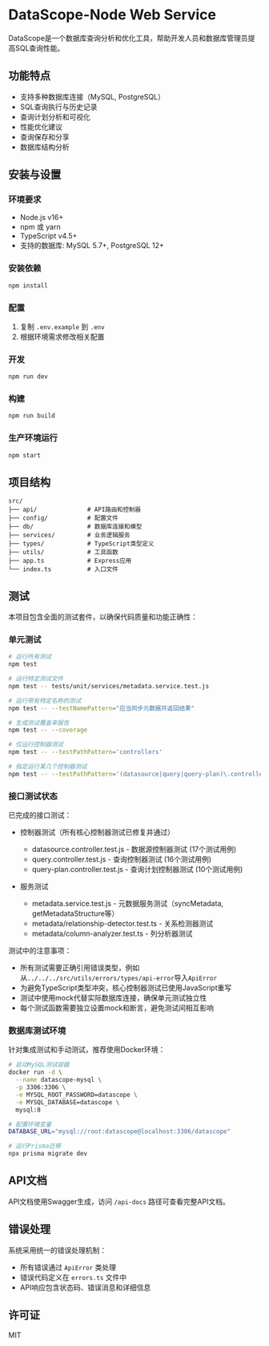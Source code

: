 # DataScope-Node Web Service

DataScope是一个数据库查询分析和优化工具，帮助开发人员和数据库管理员提高SQL查询性能。

## 功能特点

- 支持多种数据库连接（MySQL, PostgreSQL）
- SQL查询执行与历史记录
- 查询计划分析和可视化
- 性能优化建议
- 查询保存和分享
- 数据库结构分析

## 安装与设置

### 环境要求

- Node.js v16+
- npm 或 yarn
- TypeScript v4.5+
- 支持的数据库: MySQL 5.7+, PostgreSQL 12+

### 安装依赖

```bash
npm install
```

### 配置

1. 复制 `.env.example` 到 `.env`
2. 根据环境需求修改相关配置

### 开发

```bash
npm run dev
```

### 构建

```bash
npm run build
```

### 生产环境运行

```bash
npm start
```

## 项目结构

```
src/
├── api/              # API路由和控制器
├── config/           # 配置文件
├── db/               # 数据库连接和模型
├── services/         # 业务逻辑服务
├── types/            # TypeScript类型定义
├── utils/            # 工具函数
├── app.ts            # Express应用
└── index.ts          # 入口文件
```

## 测试

本项目包含全面的测试套件，以确保代码质量和功能正确性：

### 单元测试

```bash
# 运行所有测试
npm test

# 运行特定测试文件
npm test -- tests/unit/services/metadata.service.test.js

# 运行带有特定名称的测试
npm test -- --testNamePattern="应当同步元数据并返回结果"

# 生成测试覆盖率报告
npm test -- --coverage

# 仅运行控制器测试
npm test -- --testPathPattern='controllers'

# 指定运行某几个控制器测试
npm test -- --testPathPattern='(datasource|query|query-plan)\.controller\.test\.js'
```

### 接口测试状态

已完成的接口测试：

- 控制器测试（所有核心控制器测试已修复并通过）
  - datasource.controller.test.js - 数据源控制器测试 (17个测试用例)
  - query.controller.test.js - 查询控制器测试 (16个测试用例)
  - query-plan.controller.test.js - 查询计划控制器测试 (10个测试用例)

- 服务测试
  - metadata.service.test.js - 元数据服务测试（syncMetadata, getMetadataStructure等）
  - metadata/relationship-detector.test.ts - 关系检测器测试
  - metadata/column-analyzer.test.ts - 列分析器测试

测试中的注意事项：
- 所有测试需要正确引用错误类型，例如从`../../../src/utils/errors/types/api-error`导入`ApiError`
- 为避免TypeScript类型冲突，核心控制器测试已使用JavaScript重写
- 测试中使用mock代替实际数据库连接，确保单元测试独立性
- 每个测试函数需要独立设置mock和断言，避免测试间相互影响

### 数据库测试环境

针对集成测试和手动测试，推荐使用Docker环境：

```bash
# 启动MySQL测试容器
docker run -d \
  --name datascope-mysql \
  -p 3306:3306 \
  -e MYSQL_ROOT_PASSWORD=datascope \
  -e MYSQL_DATABASE=datascope \
  mysql:8

# 配置环境变量
DATABASE_URL="mysql://root:datascope@localhost:3306/datascope"

# 运行Prisma迁移
npx prisma migrate dev
```

## API文档

API文档使用Swagger生成，访问 `/api-docs` 路径可查看完整API文档。

## 错误处理

系统采用统一的错误处理机制：

- 所有错误通过 `ApiError` 类处理
- 错误代码定义在 `errors.ts` 文件中
- API响应包含状态码、错误消息和详细信息

## 许可证

MIT